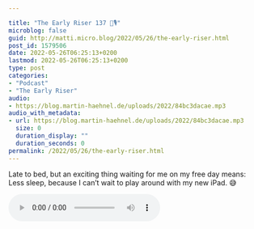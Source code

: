 ```yaml
---

title: "The Early Riser 137 🌅🎙"
microblog: false
guid: http://matti.micro.blog/2022/05/26/the-early-riser.html
post_id: 1579506
date: 2022-05-26T06:25:13+0200
lastmod: 2022-05-26T06:25:13+0200
type: post
categories:
- "Podcast"
- "The Early Riser"
audio:
- https://blog.martin-haehnel.de/uploads/2022/84bc3dacae.mp3
audio_with_metadata:
- url: https://blog.martin-haehnel.de/uploads/2022/84bc3dacae.mp3
  size: 0
  duration_display: ""
  duration_seconds: 0
permalink: /2022/05/26/the-early-riser.html
---
```

<p>Late to bed, but an exciting thing waiting for me on my free day means: Less sleep, because I can’t wait to play around with my new iPad. 😅</p>

<audio controls="controls" src="https://blog.martin-haehnel.de/uploads/2022/84bc3dacae.mp3" preload="metadata" />
